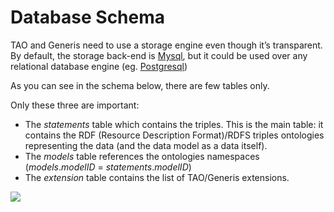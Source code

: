 <!--
parent:
    title: Developer_Guide
author:
    - 'Jérôme Bogaerts'
created_at: '2011-02-08 14:42:30'
updated_at: '2013-03-13 12:51:42'
tags:
    - 'Developer Guide'
-->

Database Schema
===============

TAO and Generis need to use a storage engine even though it’s transparent. By default, the storage back-end is [Mysql](http://www.mysql.com/), but it could be used over any relational database engine (eg. [Postgresql](http://www.postgresql.org/))

As you can see in the schema below, there are few tables only.<br/>

Only these three are important:

-   The *statements* table which contains the triples. This is the main table: it contains the RDF (Resource Description Format)/RDFS triples ontologies representing the data (and the data model as a data itself).
-   The *models* table references the ontologies namespaces (*models*.*modelID* = *statements*.*modelID*)
-   The *extension* table contains the list of TAO/Generis extensions.

![](http://forge.taotesting.com/attachments/396/tao-database-schema.png)

